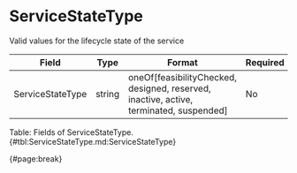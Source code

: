 <!--
    ATTENTION: This file was generated via gradle!
               Do NOT manually edit this file! Any such changes will be overwritten!
-->

# ServiceStateType

Valid values for the lifecycle state of the service

| Field | Type | Format | Required |
| ------- | ------- | ------- | --- |
| ServiceStateType | string | oneOf[feasibilityChecked, designed, reserved, inactive, active, terminated, suspended] | No |

Table: Fields of ServiceStateType. {#tbl:ServiceStateType.md:ServiceStateType}

{#page:break}

